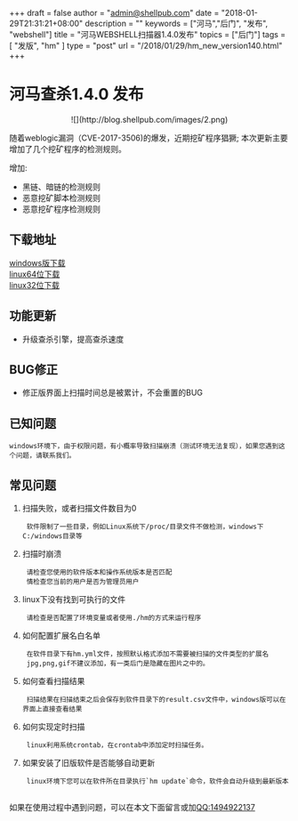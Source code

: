 +++
draft = false
author = "admin@shellpub.com"
date = "2018-01-29T21:31:21+08:00"
description = ""
keywords = ["河马","后门", "发布", "webshell"]
title = "河马WEBSHELL扫描器1.4.0发布"
topics = ["后门"]
tags = [ "发版", "hm" ]
type = "post"
url = "/2018/01/29/hm_new_version140.html"
+++

# 河马查杀1.4.0 发布
<center>
![](http://blog.shellpub.com/images/2.png)
</center>

随着weblogic漏洞（CVE-2017-3506)的爆发，近期挖矿程序猖獗; 本次更新主要增加了几个挖矿程序的检测规则。

增加:

  * 黑链、暗链的检测规则
  * 恶意挖矿脚本检测规则
  * 恶意挖矿程序检测规则


## 下载地址

[windows版下载](http://down.shellpub.com/hm-ui/latest/HmSetup.zip?version=1.4.0)  
[linux64位下载](http://down.shellpub.com/hm/latest/hm-linux-amd64.tgz?version=1.4.0)  
[linux32位下载](http://down.shellpub.com/hm/latest/hm-linux-386.tgz?version=1.4.0)  


## 功能更新

* 升级查杀引擎，提高查杀速度

## BUG修正

* 修正版界面上扫描时间总是被累计，不会重置的BUG

## 已知问题

	windows环境下，由于权限问题，有小概率导致扫描崩溃（测试环境无法复现），如果您遇到这个问题，请联系我们。

## 常见问题

1. 扫描失败，或者扫描文件数目为0

		软件限制了一些目录，例如Linux系统下/proc/目录文件不做检测，windows下C:/windows目录等

2. 扫描时崩溃

		请检查您使用的软件版本和操作系统版本是否匹配
		情检查您当前的用户是否为管理员用户

3. linux下没有找到可执行的文件

		请检查是否配置了环境变量或者使用./hm的方式来运行程序

4. 如何配置扩展名白名单

		在软件目录下有hm.yml文件，按照默认格式添加不需要被扫描的文件类型的扩展名
		jpg,png,gif不建议添加，有一类后门是隐藏在图片之中的。

5. 如何查看扫描结果

		扫描结果在扫描结束之后会保存到软件目录下的result.csv文件中，windows版可以在界面上直接查看结果

6. 如何实现定时扫描

		linux利用系统crontab，在crontab中添加定时扫描任务。

7. 如果安装了旧版软件是否能够自动更新

		linux环境下您可以在软件所在目录执行`hm update`命令，软件会自动升级到最新版本
	
## 

如果在使用过程中遇到问题，可以在本文下面留言或加<a href="tencent://message/?uin=1494922137&amp;Site=&amp;Menu=yes">QQ:1494922137</a>



	



		